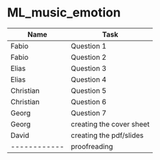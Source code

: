 # ML_music_emotion


| Name  | Task      |
|-------------|----------------|
| Fabio      | Question 1     |
| Fabio      | Question 2     |
| Elias      | Question 3     |
| Elias      | Question 4     |
| Christian  | Question 5     |
| Christian  | Question 6     |
| Georg      | Question 7     |
| Georg      | creating the cover sheet |
| David | creating the pdf/slides|
|------------| proofreading|

